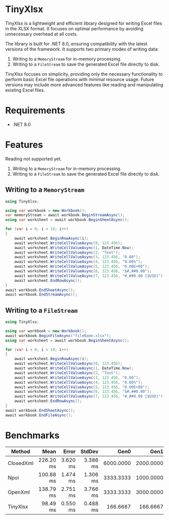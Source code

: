 # TinyXlsx
TinyXlsx is a lightweight and efficient library designed for writing Excel files in the XLSX format. It focuses on optimal performance by avoiding unnecessary overhead at all costs.

The library is built for .NET 8.0, ensuring compatibility with the latest versions of the framework. It supports two primary modes of writing data:

1.  Writing to a `MemoryStream` for in-memory processing.
2.  Writing to a `FileStream` to save the generated Excel file directly to disk.

TinyXlsx focuses on simplicity, providing only the necessary functionality to perform basic Excel file operations with minimal resource usage. Future versions may include more advanced features like reading and manipulating existing Excel files.

# Requirements
- .NET 8.0

# Features
Reading not supported yet.

1.  Writing to a `MemoryStream` for in-memory processing.
2.  Writing to a `FileStream` to save the generated Excel file directly to disk.

## Writing to a `MemoryStream`

```csharp
using TinyXlsx;

using var workbook = new Workbook();
var memoryStream = await workbook.BeginStreamAsync();
using var worksheet = await workbook.BeginSheetAsync();

for (var i = 0; i < 10; i++)
{
    await worksheet.BeginRowAsync(i);
    await worksheet.WriteCellValueAsync(0, 123.456);
    await worksheet.WriteCellValueAsync(1, DateTime.Now);
    await worksheet.WriteCellValueAsync(2, "Text");
    await worksheet.WriteCellValueAsync(3, 123.456, "0.00");
    await worksheet.WriteCellValueAsync(4, 123.456, "0.00%");
    await worksheet.WriteCellValueAsync(5, 123.456, "0.00E+00");
    await worksheet.WriteCellValueAsync(6, 123.456, "$#,##0.00");
    await worksheet.WriteCellValueAsync(7, 123.456, "#,##0.00 [$USD]");
    await worksheet.EndRowAsync();
}
await workbook.EndSheetAsync();
await workbook.EndStreamAsync();
```

## Writing to a `FileStream`

```csharp
using TinyXlsx;

using var workbook = new Workbook();
await workbook.BeginFileAsync("fileName.xlsx");
using var worksheet = await workbook.BeginSheetAsync();

for (var i = 0; i < 10; i++)
{
    await worksheet.BeginRowAsync(i);
    await worksheet.WriteCellValueAsync(0, 123.456);
    await worksheet.WriteCellValueAsync(1, DateTime.Now);
    await worksheet.WriteCellValueAsync(2, "Text");
    await worksheet.WriteCellValueAsync(3, 123.456, "0.00");
    await worksheet.WriteCellValueAsync(4, 123.456, "0.00%");
    await worksheet.WriteCellValueAsync(5, 123.456, "0.00E+00");
    await worksheet.WriteCellValueAsync(6, 123.456, "$#,##0.00");
    await worksheet.WriteCellValueAsync(7, 123.456, "#,##0.00 [$USD]");
    await worksheet.EndRowAsync();
}
await workbook.EndSheetAsync();
await workbook.EndFileAsync();
```
# Benchmarks
| Method    | Mean      | Error    | StdDev   | Gen0      | Gen1      | Gen2      | Allocated |
|---------- |----------:|---------:|---------:|----------:|----------:|----------:|----------:|
| ClosedXml | 226.20 ms | 3.620 ms | 3.386 ms | 6000.0000 | 2000.0000 | 1000.0000 |  97.66 MB |
| Npoi      | 100.88 ms | 1.474 ms | 1.306 ms | 3333.3333 | 1000.0000 |         - |  58.64 MB |
| OpenXml   | 138.79 ms | 2.751 ms | 3.766 ms | 3333.3333 | 3000.0000 | 1000.0000 |  52.97 MB |
| TinyXlsx  |  98.49 ms | 0.550 ms | 0.488 ms |  166.6667 |  166.6667 |  166.6667 |   1.01 MB |